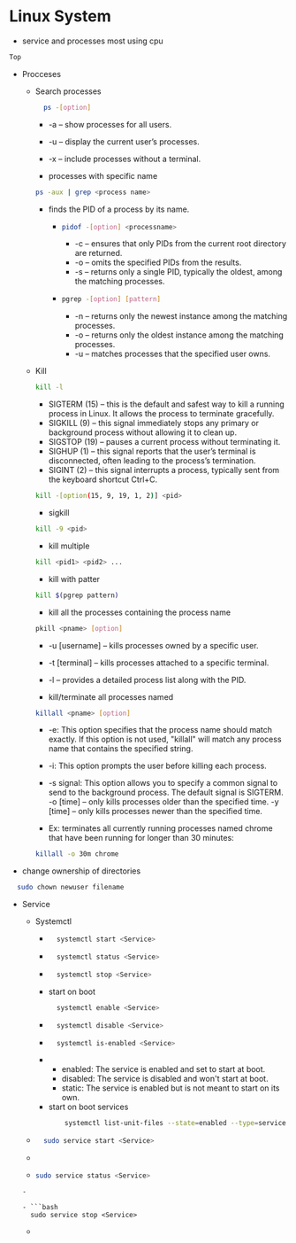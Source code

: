 # Linux System
- service and processes most using cpu

```bash
Top 
```
- Procceses
  -  Search processes
      ```bash
        ps -[option]
      ```
        - -a – show processes for all users.
        - -u – display the current user’s processes.
        - -x – include processes without a terminal.
      
      - processes with specific name
      ```bash
      ps -aux | grep <process name>
      ```
      - finds the PID of a process by its name.
        - ```bash
          pidof -[option] <processname>
          ```
          - -c – ensures that only PIDs from the current root directory are returned.
          - -o – omits the specified PIDs from the results.
          - -s – returns only a single PID, typically the oldest, among the matching processes.
      
      
        - ```bash
          pgrep -[option] [pattern]
          ```
          - -n – returns only the newest instance among the matching processes. 
          - -o – returns only the oldest instance among the matching processes.
          - -u – matches processes that the specified user owns.


  - Kill
    ```bash
    kill -l
    ```
      - SIGTERM (15) – this is the default and safest way to kill a running process in Linux. It allows the process to terminate gracefully.
      - SIGKILL (9) – this signal immediately stops any primary or background process without allowing it to clean up.
      - SIGSTOP (19) – pauses a current process without terminating it.
      - SIGHUP (1) – this signal reports that the user’s terminal is disconnected, often leading to the process’s termination.
      - SIGINT (2) – this signal interrupts a process, typically sent from the keyboard shortcut Ctrl+C.

    ```bash
    kill -[option(15, 9, 19, 1, 2)] <pid>
    ```
    - sigkill
    ```bash
    kill -9 <pid>
    ```

    - kill multiple
    ```bash
    kill <pid1> <pid2> ...
    ```

    - kill with patter
    ```bash
    kill $(pgrep pattern)
    ```

    - kill all the processes containing the process name <pname>
    ```bash
    pkill <pname> [option]
    ```
      - -u [username] – kills processes owned by a specific user.
      - -t [terminal] – kills processes attached to a specific terminal.
      - -l – provides a detailed process list along with the PID.


    - kill/terminate all processes named <pname>
    ```bash
    killall <pname> [option]
    ```
    - -e: This option specifies that the process name should match exactly. If this option is not used, "killall" will match any process name that contains the specified string.

    - -i: This option prompts the user before killing each process.

    - -s signal: This option allows you to specify a common signal to send to the background process. The default signal is SIGTERM.  
    -o [time] – only kills processes older than the specified time.
    -y [time] – only kills processes newer than the specified time.

    - Ex: terminates all currently running processes named chrome that have been running for longer than 30 minutes:
    ```bash
    killall -o 30m chrome
    ```
- change ownership of directories
```bash
  sudo chown newuser filename
```

- Service
  - Systemctl
    - ```bash 
        systemctl start <Service> 
      ```
    - ```bash 
        systemctl status <Service> 
      ```
    - ```bash 
        systemctl stop <Service> 
      ```
    - start on boot 
      ```bash 
        systemctl enable <Service> 
      ```
    - ```bash 
        systemctl disable <Service> 
      ```
    - ```bash 
        systemctl is-enabled <Service>
      ```
    - 
        - enabled: The service is enabled and set to start at boot.
        - disabled: The service is disabled and won't start at boot.
        - static: The service is enabled but is not meant to start on its own.
    - start on boot services 
      ```bash 
          systemctl list-unit-files --state=enabled --type=service
      ```

  - ```bash 
      sudo service start <Service>
    ```
  - 

  - ```bash 
    sudo service status <Service>
  ```
  - 

  - ```bash 
    sudo service stop <Service>
  ```
  - 

